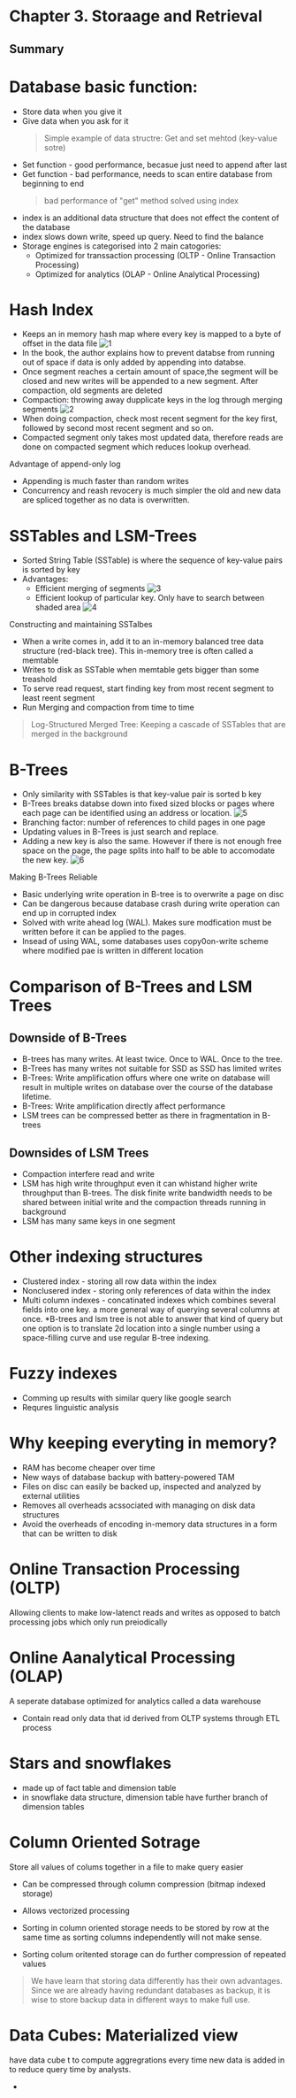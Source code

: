 # Chapter 3. Storaage and Retrieval

## Summary

# Database basic function:
  * Store data when you give it
  * Give data when you ask for it
      > Simple example of data structre: Get and set mehtod (key-value sotre)
  * Set function - good performance, becasue just need to append after last
  * Get function - bad performance, needs to scan entire database from beginning to end
      > bad performance of "get" method solved using index
  * index is an additional data structure that does not effect the content of the database
  * index slows down write, speed up query. Need to find the balance
  * Storage engines is categorised into 2 main catogories:
    * Optimized for transsaction processing (OLTP - Online Transaction Processing)
    * Optimized for analytics (OLAP - Online Analytical Processing)

# Hash Index
  * Keeps an in memory hash map where every key is mapped to a byte of offset in the data file
  ![1](https://user-images.githubusercontent.com/35839199/64672742-de3d6e80-d49e-11e9-9c8a-f7eed8358f56.png)
  * In the book, the author explains how to prevent databse from running out of space if data is only added by appending into databse.
  * Once segment reaches a certain amount of space,the segment will be closed and new writes will be appended to a new segment. After compaction, old segments are deleted
  * Compaction: throwing away dupplicate keys in the log through merging segments
  ![2](https://user-images.githubusercontent.com/35839199/64672990-94a15380-d49f-11e9-9a57-752ede9efdfe.png)
  * When doing compaction, check most recent segment for the key first, followed by second most recent segment and so on. 
  * Compacted segment only takes most updated data, therefore reads are done on compacted segment which reduces lookup overhead.

Advantage of append-only log
  * Appending is much faster than random writes
  * Concurrency and reash revocery is much simpler the old and new data are spliced together as no data is overwritten.
  
# SSTables and LSM-Trees
  * Sorted String Table (SSTable) is where the sequence of key-value pairs is sorted by key
  * Advantages:
    * Efficient merging of segments
    ![3](https://user-images.githubusercontent.com/35839199/64674649-ddf3a200-d4a3-11e9-8a1c-d8da70db2144.png)
    * Efficient lookup of particular key. Only have to search between shaded area
    ![4](https://user-images.githubusercontent.com/35839199/64674735-0c717d00-d4a4-11e9-8636-37d9a069e497.png)
    
Constructing and maintaining SSTalbes
* When a write comes in, add it to an in-memory balanced tree data structure (red-black tree). This in-memory tree is often called a memtable
* Writes to disk as SSTable when memtable gets bigger than some treashold
* To serve read request, start finding key from most recent segment to least reent segment
* Run Merging and compaction from time to time
> Log-Structured Merged Tree: Keeping a cascade of SSTables that are merged in the background

# B-Trees
* Only similarity with SSTables is that key-value pair is sorted b key
* B-Trees breaks databse down into fixed sized blocks or pages where each page can be identified using an address or location.
![5](https://user-images.githubusercontent.com/35839199/64676106-5d36a500-d4a7-11e9-8e90-e1bd783bcdb2.png)
* Branching factor: number of references to child pages in one page
* Updating values in B-Trees is just search and replace.
* Adding a new key is also the same. However if there is not enough free space on the page, the page splits into half to be able to accomodate the new key.
![6](https://user-images.githubusercontent.com/35839199/64676316-e221be80-d4a7-11e9-9aae-b82ebf3f93f7.png)

Making B-Trees Reliable
* Basic underlying write operation in B-tree is to overwrite a page on disc
* Can be dangerous because database crash during write operation can end up in corrupted index
* Solved with write ahead log (WAL). Makes sure modfication must be written before it can be applied to the pages.
* Insead of using WAL, some databases uses copy0on-write scheme where modified pae is written in different location

# Comparison of B-Trees and LSM Trees

## Downside of B-Trees
* B-trees has many writes. At least twice. Once to WAL. Once to the tree.
* B-Trees has many writes not suitable for SSD as SSD has limited writes
* B-Trees: Write amplification offurs where one write on database will result in multiple writes on database over the course of the database lifetime.
* B-Trees: Write amplification directly affect performance
* LSM trees can be compressed better as there in fragmentation in B-trees

## Downsides of LSM Trees
* Compaction interfere read and write
* LSM has high write throughput even it can whistand higher write throughput than B-trees. The disk finite write bandwidth needs to be shared between initial write and the compaction threads running in background
* LSM has many same keys in one segment

# Other indexing structures
  * Clustered index - storing all row data within the index
  * Nonclusered index - storing only references of data within the index
  * Multi column indexes - concatinated indexes which combines several fields into one key. a more general way of querying several columns at once.
  *B-trees and lsm tree is not able to answer that kind of query but one option is to translate 2d location into a single number using a space-filling curve and use regular B-tree indexing.
  
  # Fuzzy indexes
  * Comming up results with similar query like google search
  * Requres linguistic analysis
  
  # Why keeping everyting in memory?
  * RAM has become cheaper over time
  * New ways of database backup with battery-powered TAM
  * Files on disc can easily be backed up, inspected and analyzed by external utilities
  * Removes all overheads acssociated with managing on disk data structures
  * Avoid the overheads of encoding in-memory data structures in a form that can be written to disk
  
# Online Transaction Processing (OLTP)
Allowing clients to make low-latenct reads and writes as opposed to batch processing jobs which only run preiodically

# Online Aanalytical Processing (OLAP)
A seperate database optimized for analytics called a data warehouse
* Contain read only data that id derived from OLTP systems through ETL process

# Stars and snowflakes
* made up of fact table and dimension table
* in snowflake data structure, dimension table have further branch of dimension tables

# Column Oriented Sotrage
Store all values of colums together in a file to make query easier
* Can be compressed through column compression (bitmap indexed storage)
* Allows vectorized processing

* Sorting in column oriented storage needs to be stored by row at the same time as sorting columns independently will not make sense.
* Sorting colum oritented storage can do further compression of repeated values

> We have learn that storing data differently has their own advantages. Since we are already having redundant databases as backup, it is wise to store backup data in different ways to make full use.

# Data Cubes: Materialized view
have data cube t to compute aggregrations every time new data is added in to reduce query time by analysts.

* 
